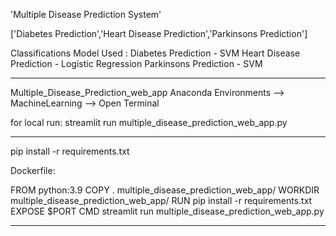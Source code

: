 'Multiple Disease Prediction System' 

['Diabetes Prediction','Heart Disease Prediction','Parkinsons Prediction']

Classifications Model Used : 
Diabetes Prediction - SVM 
Heart Disease Prediction - Logistic Regression
Parkinsons Prediction - SVM

**************************************************

Multiple_Disease_Prediction_web_app
Anaconda Environments --> MachineLearning --> Open Terminal

for local run:
streamlit run multiple_disease_prediction_web_app.py

***********************************

pip install -r requirements.txt

Dockerfile:

FROM python:3.9
COPY . multiple_disease_prediction_web_app/
WORKDIR multiple_disease_prediction_web_app/
RUN pip install -r requirements.txt
EXPOSE $PORT
CMD streamlit run multiple_disease_prediction_web_app.py

*********************************************************
